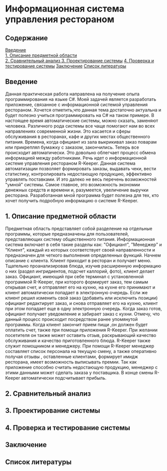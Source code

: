 # Информационная система управления рестораном
## Содержание
[Введение](#introduction)  
[1. Описание предметной области](#domainDescription)  
[2. Сравнительный анализ ](#existingSoftware)
[3. Проектирование системы](#Systemdesign)
[4. Проверка и тестирование системы](#Checkingandtestingthesystem)
[Заключение](#Conclusion)
[Список литературы](#Listofliterature)

<a name="introduction"/>

## Введение


Данная практическая работа направлена на получение опыта программирования на языке С#. Моей задачей является разработать приложение, связанное с информационной системой управления рестораном. Хочется отметить,что данная тема достаточно актуальна и будет полезно учиться программировать на C# на таком примере.
В настоящее время автоматические системы, можно сказать, заменяют человека. Различного рода системы все чаще помогают нам во всех направлениях современной жизни. Это касается и сферы обслуживания в ресторанах, кафе и других местах общественного питания. Времена, когда официант из зала выкрикивал заказ поварам или прикреплял бумажку с заказом, закончились. Теперь все происходит автоматически. Это довольно облегчает процесс обмена информацией между работниками. Речь идет о информационной системе управления рестораном R-Keeper. Данная система автоматизации позволяет формировать заказы, выдавать чеки, вести статистику, контролировать недостающую продукцию, эффективно управлять поставками. И это далеко не весь перечень возможностей "умной" системы. Самое главное, это возможность экономии денежных средств и времени и, разумеется, увеличение выручки ресторана. Разработанная мной программа будет полезна для тех, кто хочет получить подробную информацию о системе R-Keeper.  

<a name="domainDescription"/>

## 1. Описание предметной области

Предметная область представляет собой разделение на отдельные программы, которые предназначены для пользователей, представляющих систему общественного питания. Информационная система включает в себя такие разделы как: "Официант", "Менеджер" и "Клиент", каждый из которых соответствует своей направленности и предназначен для четкого выполнения определенных функций. Начнем описание с клиента. Клиент приходит в ресторан и получает меню. Тщательно проанализировав блюда, изучив расширенную информацию о них (раздел ингридиентов, подсчет каллорий, фото), клиент делает заказ. Официант, имеющий при себе терминал с установленной программой R-Keeper, при которого формирует заказ, тем самым открывая счет, и отправляет его на кухню, на кухне его принимают и клиент автоматически попадает в электронную очередь. Если же клиент решил изменить свой заказ (добавить или исключить позиции) официант редактирует заказ, и снова отправляет его на кухню, клиент при этом попадает еще в одну электронную очередь. Когда заказ готов, официант получает уведомление и забирает заказ с кухни. Отмечу, что данный процесс происходит посредством ранее упомянутой программы. Когда клиент закончит прием пищи ,он должен будет оплатить счет, также при помощи приложения R-Keeper. При желании посетителя он также может оставить отзыв, раскрывающий качество обслуживания и качество приготовленного блюда. R-Keeper также служит помощником и менеджеру. При помощи R-Keeper менеджер составляет список персонала на текущую смену, а также оперативно получая отзывы , оставленные клиентами, формирует имидж ресторана, имеет возможность выписывать премии. Так как приложение способно считать недостающую продукцию, менеджер с этими данными может сделать заказа у поставщика. В конце смены R-Keeper автоматически подсчитывает прибыль.

<a name="existingSoftware"/>

## 2. Сравнительный анализ

<a name="Systemdesign"/>

## 3. Проектирование системы

<a name="Checkingandtestingthesystem"/>

## 4. Проверка и тестирование системы

<a name="Conclusion"/>

## Заключение
 
<a name="Listofliterature"/>
 
## Список литературы



